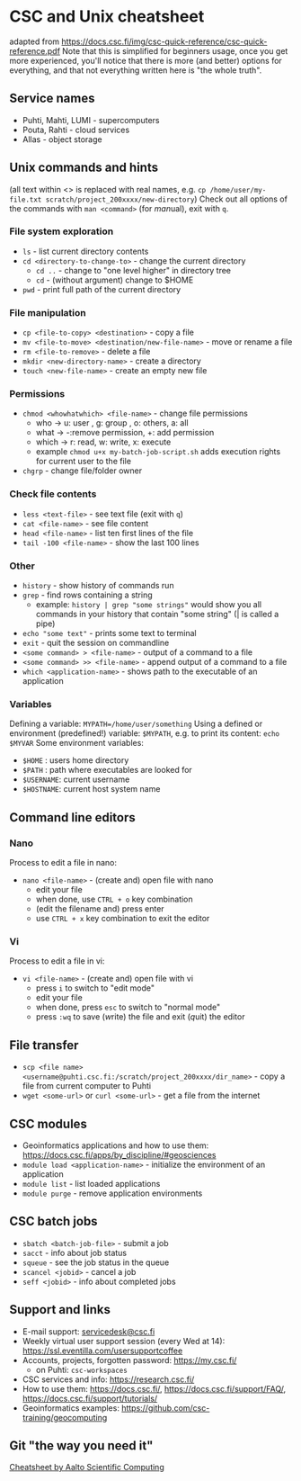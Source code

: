 # CSC and Unix cheatsheet
adapted from https://docs.csc.fi/img/csc-quick-reference/csc-quick-reference.pdf
Note that this is simplified for beginners usage, once you get more experienced, you'll notice that there is more (and better) options for everything, and that not everything written here is "the whole truth".

## Service names

* Puhti, Mahti, LUMI - supercomputers
* Pouta, Rahti - cloud services
* Allas - object storage

## Unix commands and hints
(all text within <> is replaced with real names, e.g. `cp /home/user/my-file.txt scratch/project_200xxxx/new-directory`)
Check out all options of the commands with `man <command>` (for *man*ual), exit with `q`.

### File system exploration
* `ls` - list current directory contents
* `cd <directory-to-change-to>` - change the current directory
    * `cd ..` - change to "one level higher" in directory tree
    * `cd` - (without argument) change to $HOME 
* `pwd` - print full path of the current directory

### File manipulation
* `cp <file-to-copy> <destination>` - copy a file 
* `mv <file-to-move> <destination/new-file-name>` - move or rename a file 
* `rm <file-to-remove>` - delete a file 
* `mkdir <new-directory-name>` - create a directory
* `touch <new-file-name>` - create an empty new file

### Permissions
* `chmod <whowhatwhich> <file-name>` - change file permissions 
    * who -> u: user , g: group , o: others, a: all
    * what -> -:remove permission, +: add permission
    * which -> r: read, w: write, x: execute
    * example `chmod u+x my-batch-job-script.sh` adds execution rights for current user to the file
* `chgrp` - change file/folder owner

### Check file contents
* `less <text-file>` - see text file (exit with `q`)
* `cat <file-name>` - see file content
* `head <file-name>` - list ten first lines of the file 
* `tail -100 <file-name>` - show the last 100 lines 

### Other
* `history` - show history of commands run
* `grep` - find rows containing a string
    * example: `history | grep "some strings"` would show you all commands in your history that contain "some string" (| is called a pipe)
* `echo "some text"` - prints some text to terminal
* `exit` - quit the session on commandline 
* `<some command> > <file-name>` - output of a command to a file 
* `<some command> >> <file-name>` - append output of a command to a file
* `which <application-name>` - shows path to the executable of an application


### Variables
Defining a variable: `MYPATH=/home/user/something`
Using a defined or environment (predefined!) variable: `$MYPATH`, e.g. to print its content: `echo $MYVAR`
Some environment variables:
* `$HOME` : users home directory
* `$PATH` : path where executables are looked for
* `$USERNAME`: current username
* `$HOSTNAME`: current host system name


## Command line editors 

### Nano
Process to edit a file in nano:
* `nano <file-name>` - (create and) open file with nano
    * edit your file
    * when done, use `CTRL + o` key combination 
    * (edit the filename and) press enter
    * use `CTRL + x` key combination to exit the editor

### Vi
Process to edit a file in vi:
* `vi <file-name>` - (create and) open file with vi
    * press `i` to switch to "edit mode"
    * edit your file
    * when done, press `esc` to switch to "normal mode"
    * press `:wq` to save (*w*rite) the file and exit (*q*uit) the editor

## File transfer

* `scp <file name> <username@puhti.csc.fi:/scratch/project_200xxxx/dir_name>` - copy a file from current computer to Puhti
* `wget <some-url>` or  `curl <some-url>` - get a file from the internet

## CSC modules

* Geoinformatics applications and how to use them: https://docs.csc.fi/apps/by_discipline/#geosciences
* `module load <application-name>` - initialize the environment of an application
* `module list` - list loaded applications
* `module purge` - remove application environments

## CSC batch jobs

* `sbatch <batch-job-file>` - submit a job
* `sacct` - info about job status
* `squeue` - see the job status in the queue
* `scancel <jobid>` - cancel a job
* `seff <jobid>` - info about completed jobs

## Support and links

* E-mail support: servicedesk@csc.fi
* Weekly virtual user support session (every Wed at 14): https://ssl.eventilla.com/usersupportcoffee
* Accounts, projects, forgotten password: https://my.csc.fi/
    * on Puhti: `csc-workspaces`
* CSC services and info: https://research.csc.fi/
* How to use them: https://docs.csc.fi/, https://docs.csc.fi/support/FAQ/, https://docs.csc.fi/support/tutorials/
* Geoinformatics examples: https://github.com/csc-training/geocomputing

## Git "the way you need it"

[Cheatsheet by Aalto Scientific Computing](https://aaltoscicomp.github.io/cheatsheets/git-the-way-you-need-it-cheatsheet.pdf)

